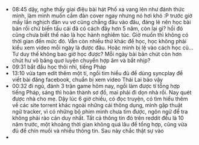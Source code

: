 - 08:45 dậy, nghe thấy giai điệu bài hát Phố xa vang lên như đánh thức mình, làm mình muốn cầm đàn cover ngay nhưng nó hơi khó :P trước giờ mấy lần nghịch đàn vu vơ cũng chẳng đâu vào đâu, đáng lẽ nên học bài bản rồi chứ biến tấu cái đã có cách đây hơn 5 năm, còn lại gì? hồi đó cũng chưa biết thế nào là học hành nghiêm túc. Giờ muốn thì không có thời gian đến mức đó. Vẫn còn nhiều thứ khác để học, học không phải kiểu xem video mỗi ngày là được đâu. Hoặc mình bị lệ vào cách học cũ... Tư duy thế không bao giờ học được? Mỗi ngày bài bản chút còn hơn chút hư vô bâng quơ luyện chuyển hợp âm và bắt nhịp?
- 09:31 bắt đầu học thôi nhỉ, tiếng Pháp
- 13:10 vừa tạm edit thêm một tí, ngồi tìm hiểu đủ để dùng syncplay để viết bài đăng facebook, chuẩn bị xem video Thái Lai bảo vậy
- 00:32 đi ngủ, đánh 3 trận game hôm nay, ngồi làm được tí tổng hợp tiếng Pháp, sáng thì hoàn thành sơ đồ, mai phải đi dọn nhà rồi. Nay quét được nhà cho mẹ. Dậy lúc 6 giờ chiều, có đọc truyện, có tìm hiểu thêm về các site torrent khác ngoài những cái thông dụng, mình gặp thuật ngữ tracker, vì có những bộ phim mình chưa tìm được, ngôn ngữ để tra không phải rào cản duy nhất. Tất cả thông tin đó trên reddit đều là 10 năm trước, một khoảng thời gian không quá lâu để tổng hợp, cũng vừa đủ để chín muồi và nhiều thông tin. Sau này chắc thật sự vào
-